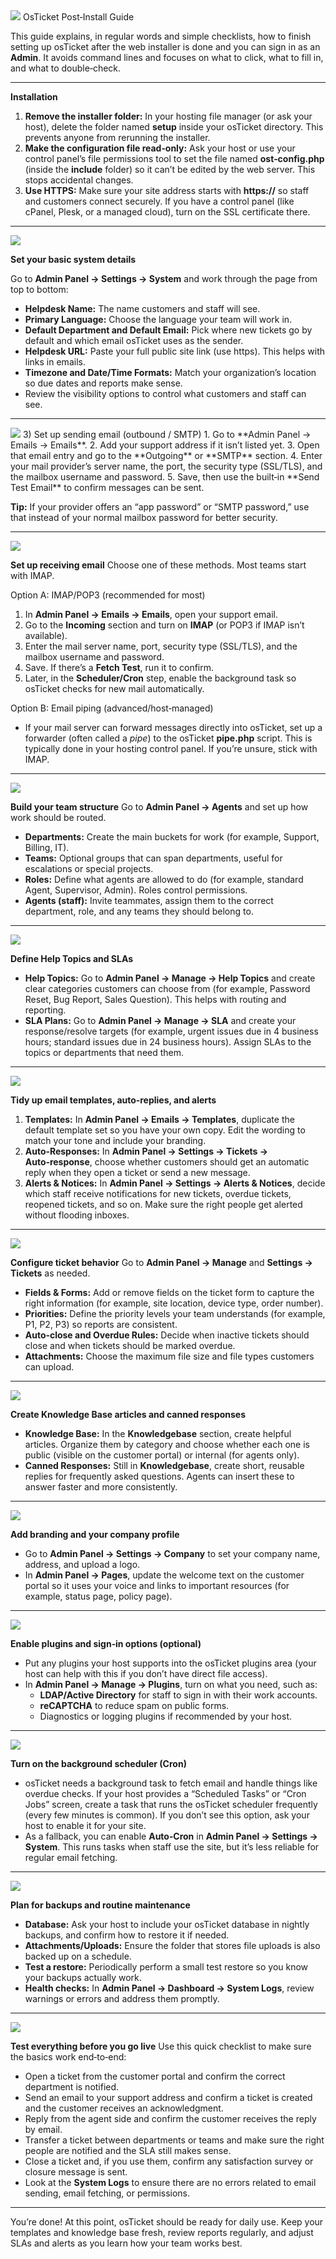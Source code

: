 <img src="https://i.imgur.com/qOlfX1V.png">
OsTicket Post‑Install Guide

This guide explains, in regular words and simple checklists, how to finish setting up osTicket after the web installer is done and you can sign in as an **Admin**. It avoids command lines and focuses on what to click, what to fill in, and what to double‑check.

---

**Installation**

1. **Remove the installer folder:** In your hosting file manager (or ask your host), delete the folder named **setup** inside your osTicket directory. This prevents anyone from rerunning the installer.
2. **Make the configuration file read‑only:** Ask your host or use your control panel’s file permissions tool to set the file named **ost‑config.php** (inside the **include** folder) so it can’t be edited by the web server. This stops accidental changes.
3. **Use HTTPS:** Make sure your site address starts with **https://** so staff and customers connect securely. If you have a control panel (like cPanel, Plesk, or a managed cloud), turn on the SSL certificate there.

---
<img src="https://i.imgur.com/qOlfX1V.png">

**Set your basic system details**
   
Go to **Admin Panel → Settings → System** and work through the page from top to bottom:
- **Helpdesk Name:** The name customers and staff will see.
- **Primary Language:** Choose the language your team will work in.
- **Default Department and Default Email:** Pick where new tickets go by default and which email osTicket uses as the sender.
- **Helpdesk URL:** Paste your full public site link (use https). This helps with links in emails.
- **Timezone and Date/Time Formats:** Match your organization’s location so due dates and reports make sense.
- Review the visibility options to control what customers and staff can see.

---
<img src="https://i.imgur.com/qOlfX1V.png">
3) Set up sending email (outbound / SMTP)
1. Go to **Admin Panel → Emails → Emails**.
2. Add your support address if it isn’t listed yet.
3. Open that email entry and go to the **Outgoing** or **SMTP** section.
4. Enter your mail provider’s server name, the port, the security type (SSL/TLS), and the mailbox username and password.
5. Save, then use the built‑in **Send Test Email** to confirm messages can be sent.

**Tip:** If your provider offers an “app password” or “SMTP password,” use that instead of your normal mailbox password for better security.

---
<img src="https://i.imgur.com/qOlfX1V.png">

**Set up receiving email**
Choose one of these methods. Most teams start with IMAP.

Option A: IMAP/POP3 (recommended for most)
1. In **Admin Panel → Emails → Emails**, open your support email.
2. Go to the **Incoming** section and turn on **IMAP** (or POP3 if IMAP isn’t available).
3. Enter the mail server name, port, security type (SSL/TLS), and the mailbox username and password.
4. Save. If there’s a **Fetch Test**, run it to confirm.
5. Later, in the **Scheduler/Cron** step, enable the background task so osTicket checks for new mail automatically.

Option B: Email piping (advanced/host‑managed)
- If your mail server can forward messages directly into osTicket, set up a forwarder (often called a *pipe*) to the osTicket **pipe.php** script. This is typically done in your hosting control panel. If you’re unsure, stick with IMAP.

---
<img src="https://i.imgur.com/qOlfX1V.png">

**Build your team structure**
Go to **Admin Panel → Agents** and set up how work should be routed.
- **Departments:** Create the main buckets for work (for example, Support, Billing, IT).
- **Teams:** Optional groups that can span departments, useful for escalations or special projects.
- **Roles:** Define what agents are allowed to do (for example, standard Agent, Supervisor, Admin). Roles control permissions.
- **Agents (staff):** Invite teammates, assign them to the correct department, role, and any teams they should belong to.

---
<img src="https://i.imgur.com/qOlfX1V.png">

**Define Help Topics and SLAs**
- **Help Topics:** Go to **Admin Panel → Manage → Help Topics** and create clear categories customers can choose from (for example, Password Reset, Bug Report, Sales Question). This helps with routing and reporting.
- **SLA Plans:** Go to **Admin Panel → Manage → SLA** and create your response/resolve targets (for example, urgent issues due in 4 business hours; standard issues due in 24 business hours). Assign SLAs to the topics or departments that need them.

---
<img src="https://i.imgur.com/qOlfX1V.png">

**Tidy up email templates, auto‑replies, and alerts**
1. **Templates:** In **Admin Panel → Emails → Templates**, duplicate the default template set so you have your own copy. Edit the wording to match your tone and include your branding.
2. **Auto‑Responses:** In **Admin Panel → Settings → Tickets → Auto‑response**, choose whether customers should get an automatic reply when they open a ticket or send a new message.
3. **Alerts & Notices:** In **Admin Panel → Settings → Alerts & Notices**, decide which staff receive notifications for new tickets, overdue tickets, reopened tickets, and so on. Make sure the right people get alerted without flooding inboxes.

---
<img src="https://i.imgur.com/qOlfX1V.png">

**Configure ticket behavior**
Go to **Admin Panel → Manage** and **Settings → Tickets** as needed.
- **Fields & Forms:** Add or remove fields on the ticket form to capture the right information (for example, site location, device type, order number).
- **Priorities:** Define the priority levels your team understands (for example, P1, P2, P3) so reports are consistent.
- **Auto‑close and Overdue Rules:** Decide when inactive tickets should close and when tickets should be marked overdue.
- **Attachments:** Choose the maximum file size and file types customers can upload.

---
<img src="https://i.imgur.com/qOlfX1V.png">

**Create Knowledge Base articles and canned responses**
- **Knowledge Base:** In the **Knowledgebase** section, create helpful articles. Organize them by category and choose whether each one is public (visible on the customer portal) or internal (for agents only).
- **Canned Responses:** Still in **Knowledgebase**, create short, reusable replies for frequently asked questions. Agents can insert these to answer faster and more consistently.

---
<img src="https://i.imgur.com/qOlfX1V.png">

**Add branding and your company profile**
- Go to **Admin Panel → Settings → Company** to set your company name, address, and upload a logo.
- In **Admin Panel → Pages**, update the welcome text on the customer portal so it uses your voice and links to important resources (for example, status page, policy page).

---
<img src="https://i.imgur.com/qOlfX1V.png">

**Enable plugins and sign‑in options (optional)**
- Put any plugins your host supports into the osTicket plugins area (your host can help with this if you don’t have direct file access).
- In **Admin Panel → Manage → Plugins**, turn on what you need, such as:
  - **LDAP/Active Directory** for staff to sign in with their work accounts.
  - **reCAPTCHA** to reduce spam on public forms.
  - Diagnostics or logging plugins if recommended by your host.

---
<img src="https://i.imgur.com/qOlfX1V.png">

**Turn on the background scheduler (Cron)**
- osTicket needs a background task to fetch email and handle things like overdue checks. If your host provides a “Scheduled Tasks” or “Cron Jobs” screen, create a task that runs the osTicket scheduler frequently (every few minutes is common). If you don’t see this option, ask your host to enable it for your site.
- As a fallback, you can enable **Auto‑Cron** in **Admin Panel → Settings → System**. This runs tasks when staff use the site, but it’s less reliable for regular email fetching.

---
<img src="https://i.imgur.com/qOlfX1V.png">

**Plan for backups and routine maintenance**
- **Database:** Ask your host to include your osTicket database in nightly backups, and confirm how to restore it if needed.
- **Attachments/Uploads:** Ensure the folder that stores file uploads is also backed up on a schedule.
- **Test a restore:** Periodically perform a small test restore so you know your backups actually work.
- **Health checks:** In **Admin Panel → Dashboard → System Logs**, review warnings or errors and address them promptly.

---
<img src="https://i.imgur.com/qOlfX1V.png">

**Test everything before you go live**
Use this quick checklist to make sure the basics work end‑to‑end:
- Open a ticket from the customer portal and confirm the correct department is notified.
- Send an email to your support address and confirm a ticket is created and the customer receives an acknowledgment.
- Reply from the agent side and confirm the customer receives the reply by email.
- Transfer a ticket between departments or teams and make sure the right people are notified and the SLA still makes sense.
- Close a ticket and, if you use them, confirm any satisfaction survey or closure message is sent.
- Look at the **System Logs** to ensure there are no errors related to email sending, email fetching, or permissions.
---

You’re done!
At this point, osTicket should be ready for daily use. Keep your templates and knowledge base fresh, review reports regularly, and adjust SLAs and alerts as you learn how your team works best.

